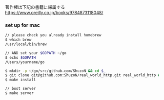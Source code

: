 著作権は下記の書籍に帰属する
https://www.oreilly.co.jp/books/9784873118048/

### set up for mac

```sh
// please check you already install homebrew
$ which brew
/usr/local/bin/brew

// AND set your $GOPATH ~/go
$ echo $GOPATH
/Users/yourname/go
```

```sh
$ mkdir -p ~/go/src/github.com/ShuzoN && cd $_
$ git clone git@github.com:ShuzoN/real_world_http.git real_world_http && cd $_
$ make install
```

```sh
// boot server
$ make server
```
